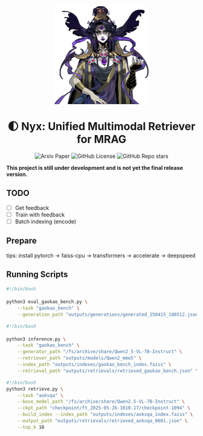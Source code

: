 <div align="center">
    <img src="https://github.com/SnowNation101/NYX/blob/main/assets/Nyx.webp" alt="Nyx Logo" style="width: 50%;" />
</div>

<h1 align="center"> 🌓 Nyx: Unified Multimodal Retriever for MRAG </a></h1>

<div align="center"> 

<img alt="Arxiv Paper" src="https://img.shields.io/badge/paper-arXiv-b5212f.svg?logo=arxiv">
<img alt="GitHub License" src="https://img.shields.io/github/license/SnowNation101/Nyx?color=lightgreen">
<img alt="GitHub Repo stars" src="https://img.shields.io/github/stars/SnowNation101/Nyx?style=flat&logo=github&color=lightblue">

</div>

**This project is still under development and is not yet the final release version.**

## TODO

- [ ] Get feedback
- [ ] Train with feedback
- [ ] Batch indexing (encode)

## Prepare

tips: install pytorch -> faiss-cpu -> transformers -> accelerate -> deepspeed

## Running Scripts

```bash
#!/bin/bash

python3 eval_gaokao_bench.py \
    --task "gaokao_bench" \
    --generation_path "outputs/generations/generated_250415_180512.json"
```

```bash
#!/bin/bash

python3 inference.py \
    --task "gaokao_bench" \
    --generator_path "/fs/archive/share/Qwen2_5-VL-7B-Instruct" \
    --retriever_path "outputs/models/Qwen2_mme5" \
    --index_path "outputs/indexes/gaokao_bench_index.faiss" \
    --retrieval_path "outputs/retrievals/retrieved_gaokao_bench.json" \

```

```bash
#!/bin/bash
python3 retrieve.py \
    --task "aokvqa" \
    --base_model_path "/fs/archive/share/Qwen2.5-VL-7B-Instruct" \
    --ckpt_path "checkpoint/ft_2025-05-26-1010.17/checkpoint-1094" \
    --build_index --index_path "outputs/indexes/aokvqa_index.faiss" \
    --output_path "outputs/retrievals/retrieved_aokvqa_0601.json" \
    --top_k 10
```

